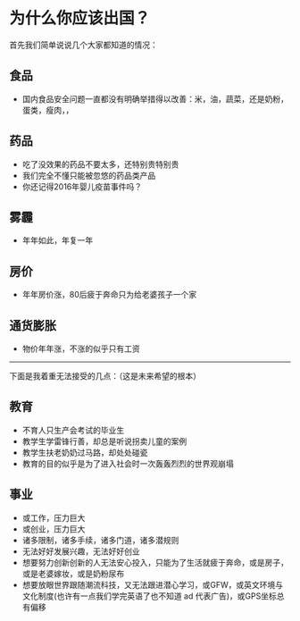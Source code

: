# 为什么你应该出国？
首先我们简单说说几个大家都知道的情况：

## 食品
- 国内食品安全问题一直都没有明确举措得以改善：米，油，蔬菜，还是奶粉，蛋类，瘦肉，，

## 药品
- 吃了没效果的药品不要太多，还特别贵特别贵
- 我们完全不懂只能被忽悠的药品类产品
- 你还记得2016年婴儿疫苗事件吗？

## 雾霾
- 年年如此，年复一年

## 房价
- 年年房价涨，80后疲于奔命只为给老婆孩子一个家

## 通货膨胀
- 物价年年涨，不涨的似乎只有工资

------------------------------------------------------
下面是我着重无法接受的几点：（这是未来希望的根本）

## 教育
- 不育人只生产会考试的毕业生
- 教学生学雷锋行善，却总是听说拐卖儿童的案例
- 教学生扶老奶奶过马路，却处处碰瓷
- 教育的目的似乎是为了进入社会时一次轰轰烈烈的世界观崩塌

## 事业
- 或工作，压力巨大
- 或创业，压力巨大
- 诸多限制，诸多手续，诸多门道，诸多潜规则
- 无法好好发展兴趣，无法好好创业
- 想要努力创新创新的人无法安心投入，只能为了生活就疲于奔命，或是房子，或是老婆嫁妆，或是奶粉尿布
- 想要放眼世界跟随潮流科技，又无法跟进潜心学习，或GFW，或英文环境与文化制度(也许有一点我们学完英语了也不知道 ad 代表广告)，或GPS坐标总有偏移
